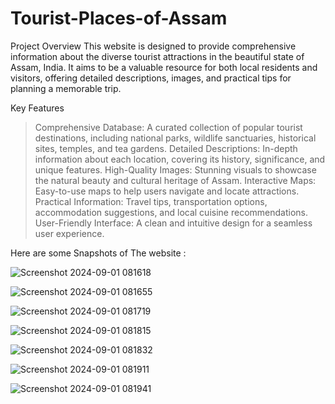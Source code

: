# Tourist-Places-of-Assam


Project Overview
This website is designed to provide comprehensive information about the diverse tourist attractions in the beautiful state of Assam, India. It aims to be a valuable resource for both local residents and visitors, offering detailed descriptions, images, and practical tips for planning a memorable trip.

Key Features
> Comprehensive Database: A curated collection of popular tourist destinations, including national parks, wildlife sanctuaries, historical sites, temples, and tea gardens.
> Detailed Descriptions: In-depth information about each location, covering its history, significance, and unique features.
> High-Quality Images: Stunning visuals to showcase the natural beauty and cultural heritage of Assam.
> Interactive Maps: Easy-to-use maps to help users navigate and locate attractions.
> Practical Information: Travel tips, transportation options, accommodation suggestions, and local cuisine recommendations.
> User-Friendly Interface: A clean and intuitive design for a seamless user experience.


Here are some Snapshots of The website :

![Screenshot 2024-09-01 081618](https://github.com/user-attachments/assets/fbdd8e15-6ba1-466e-a305-8bfa7dae7ed5)


![Screenshot 2024-09-01 081655](https://github.com/user-attachments/assets/16e577e2-368f-4c4f-8e83-a189ebdb7637)


![Screenshot 2024-09-01 081719](https://github.com/user-attachments/assets/1d13bad2-714b-42b5-a768-c939bc692b33)


![Screenshot 2024-09-01 081815](https://github.com/user-attachments/assets/dadfc998-bf99-46e1-bbd4-e6e3055ae383)


![Screenshot 2024-09-01 081832](https://github.com/user-attachments/assets/433df307-a457-444e-9969-2d6b59da2285)


![Screenshot 2024-09-01 081911](https://github.com/user-attachments/assets/c182f605-d9a0-493e-9651-05595b0485f8)


![Screenshot 2024-09-01 081941](https://github.com/user-attachments/assets/adebfd65-b61f-42ca-b121-243539dff4e3)
